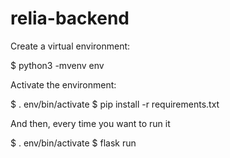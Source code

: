 # relia-backend

Create a virtual environment:

$ python3 -mvenv env

Activate the environment:

$ . env/bin/activate
$ pip install -r requirements.txt

And then, every time you want to run it

$ . env/bin/activate
$ flask run
